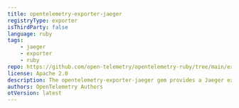 ```yaml
---
title: opentelemetry-exporter-jaeger
registryType: exporter
isThirdParty: false
language: ruby
tags:
    - jaeger
    - exporter
    - ruby
repo: https://github.com/open-telemetry/opentelemetry-ruby/tree/main/exporter/jaeger
license: Apache 2.0
description: The opentelemetry-exporter-jaeger gem provides a Jaeger exporter for OpenTelemetry Ruby
authors: OpenTelemetry Authors
otVersion: latest
---
```

